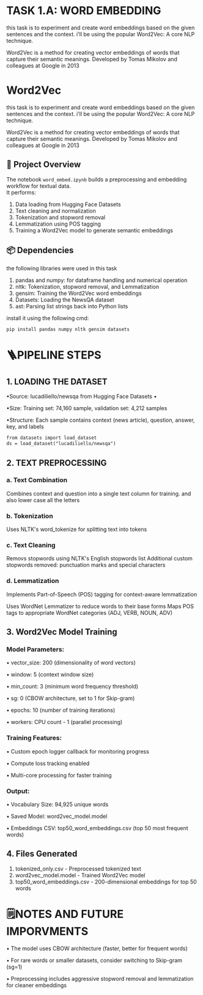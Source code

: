 
# TASK 1.A: WORD EMBEDDING

this task is to experiment and create word embeddings based on the given sentences and the context. 
i'll be using the popular Word2Vec: A core NLP technique.

Word2Vec is a method for creating vector embeddings of words that capture their semantic meanings. Developed by Tomas Mikolov and colleagues at Google in 2013





# Word2Vec

this task is to experiment and create word embeddings based on the given sentences and the context. 
i'll be using the popular Word2Vec: A core NLP technique.

Word2Vec is a method for creating vector embeddings of words that capture their semantic meanings. Developed by Tomas Mikolov and colleagues at Google in 2013


## 🚀 Project Overview

The notebook `word_embed.ipynb` builds a preprocessing and embedding workflow for textual data.  
It performs:
1. Data loading from Hugging Face Datasets  
2. Text cleaning and normalization  
3. Tokenization and stopword removal  
4. Lemmatization using POS tagging  
5. Training a Word2Vec model to generate semantic embeddings  


## 📦 Dependencies

the following libraries were used in this task

1. pandas and numpy: for dataframe handling and numerical operation
2. nltk: Tokenization, stopword removal, and Lemmatization
3. gensim: Training the Word2Vec word embeddings
4. Datasets: Loading the NewsQA dataset
5. ast: Parsing list strings back into Python lists

install it using the following cmd:

````markdown
pip install pandas numpy nltk gensim datasets
````

# 🪜PIPELINE STEPS

## 1. LOADING THE DATASET

•Source: lucadiliello/newsqa from Hugging Face Datasets
•


•Size:
Training set: 74,160 sample,
validation set: 4,212 samples


•Structure: Each sample contains context (news article), question, answer, key, and labels

````markdown
from datasets import load_dataset
ds = load_dataset("lucadiliello/newsqa") 
````

## 2. TEXT PREPROCESSING

### a. Text Combination
Combines context and question into a single text column for training. and also lower case all the letters
### b. Tokenization

Uses NLTK's word_tokenize for splitting text into tokens

### c. Text Cleaning

Removs stopwords using NLTK's English stopwords list
Additional custom stopwords removed: punctuation marks and special characters

### d. Lemmatization

Implements Part-of-Speech (POS) tagging for context-aware lemmatization

Uses WordNet Lemmatizer to reduce words to their base forms
Maps POS tags to appropriate WordNet categories (ADJ, VERB, NOUN, ADV)

## 3. Word2Vec Model Training

### Model Parameters:

• vector_size: 200 (dimensionality of word vectors)

• window: 5 (context window size)

• min_count: 3 (minimum word frequency threshold)

• sg: 0 (CBOW architecture, set to 1 for Skip-gram)

• epochs: 10 (number of training iterations)

• workers: CPU count - 1 (parallel processing)

### Training Features:

• Custom epoch logger callback for monitoring progress

• Compute loss tracking enabled

• Multi-core processing for faster training

### Output:

• Vocabulary Size: 94,925 unique words

• Saved Model: word2vec_model.model

• Embeddings CSV: top50_word_embeddings.csv (top 50 most frequent words)


## 4. Files Generated

1. tokenized_only.csv - Preprocessed tokenized text
2. word2vec_model.model - Trained Word2Vec model
3. top50_word_embeddings.csv - 200-dimensional embeddings for top 50 words

# 🗒️NOTES AND FUTURE IMPORVMENTS 

• The model uses CBOW architecture (faster, better for frequent words)

• For rare words or smaller datasets, consider switching to Skip-gram (sg=1)

• Preprocessing includes aggressive stopword removal and lemmatization for cleaner embeddings

